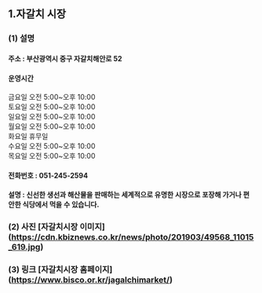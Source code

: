 ## 1.자갈치 시장   
### (1) 설명  
#### 주소 : 부산광역시 중구 자갈치해안로 52  
#### 운영시간 
금요일	오전 5:00~오후 10:00  
토요일	오전 5:00~오후 10:00  
일요일	오전 5:00~오후 10:00  
월요일	오전 5:00~오후 10:00  
화요일	휴무일  
수요일	오전 5:00~오후 10:00  
목요일	오전 5:00~오후 10:00  
#### 전화번호 : 051-245-2594
#### 설명 : 신선한 생선과 해산물을 판매하는 세계적으로 유명한 시장으로 포장해 가거나 편안한 식당에서 먹을 수 있습니다.
### (2) 사진 [자갈치시장 이미지] (https://cdn.kbiznews.co.kr/news/photo/201903/49568_11015_619.jpg)
### (3) 링크 [자갈치시장 홈페이지] (https://www.bisco.or.kr/jagalchimarket/)
